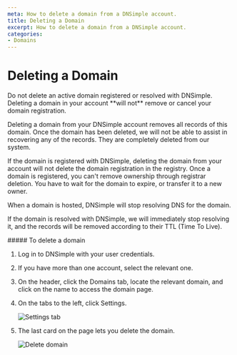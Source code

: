 ```yaml
---
meta: How to delete a domain from a DNSimple account.
title: Deleting a Domain
excerpt: How to delete a domain from a DNSimple account.
categories:
- Domains
---
```


# Deleting a Domain

<warning>
Do not delete an active domain registered or resolved with DNSimple. Deleting a domain in your account **will not** remove or cancel your domain registration.

Deleting a domain from your DNSimple account removes all records of this domain. Once the domain has been deleted, we will not be able to assist in recovering any of the records. They are completely deleted from our system.
</warning>

If the domain is registered with DNSimple, deleting the domain from your account will not delete the domain registration in the registry. Once a domain is registered, you can't remove ownership through registrar deletion. You have to wait for the domain to expire, or transfer it to a new owner.

When a domain is hosted, DNSimple will stop resolving DNS for the domain.

If the domain is resolved with DNSimple, we will immediately stop resolving it, and the records will be removed according to their TTL (Time To Live).


<div class="section-steps" markdown="1">
##### To delete a domain

1.  Log in to DNSimple with your user credentials.
1.  If you have more than one account, select the relevant one.
1.  On the header, click the <label>Domains</label> tab, locate the relevant domain, and click on the name to access the domain page.
1.  On the tabs to the left, click <label>Settings</label>.

    ![Settings tab](/files/settings-tab.png)

1.  The last card on the page lets you delete the domain.

    ![Delete domain](/files/delete-domain.png)

</div>
